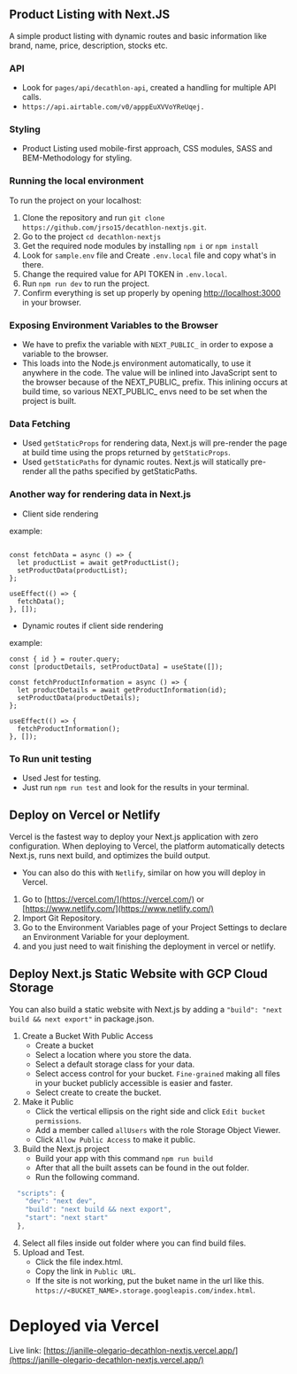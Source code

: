 ## Product Listing with Next.JS
A simple product listing with dynamic routes and basic information like brand, name, price, description, stocks etc.

### API
* Look for `pages/api/decathlon-api`, created a handling for multiple API calls.
* `https://api.airtable.com/v0/apppEuXVVoYReUqej.`


### Styling
* Product Listing used mobile-first approach, CSS modules, SASS and BEM-Methodology for styling.


### Running the local environment ###

To run the project on your localhost:
  1. Clone the repository and run `git clone https://github.com/jrso15/decathlon-nextjs.git`.
  2. Go to the project `cd decathlon-nextjs`
  3. Get the required node modules by installing `npm i` or `npm install`
  4. Look for `sample.env` file and Create `.env.local` file and copy what's in there.
  5. Change the required value for API TOKEN in `.env.local`.
  5. Run `npm run dev` to run the project.
  7. Confirm everything is set up properly by opening [http://localhost:3000](http://localhost:3000) in your browser.
  
  
### Exposing Environment Variables to the Browser
- We have to prefix the variable with `NEXT_PUBLIC_` in order to expose a variable to the browser.
- This loads into the Node.js environment automatically, to use it anywhere in the code. The value will be inlined into JavaScript sent to the browser because of the NEXT_PUBLIC_ prefix. This inlining occurs at build time, so various NEXT_PUBLIC_ envs need to be set when the project is built.


 ### Data Fetching ###
 * Used `getStaticProps` for rendering data, Next.js will pre-render the page at build time using the props returned by `getStaticProps`.
 * Used `getStaticPaths` for dynamic routes. Next.js will statically pre-render all the paths specified by getStaticPaths.

### Another way for rendering data in Next.js ###
 * Client side rendering

example:
```const [productData, setProductData] = useState([]);

const fetchData = async () => {
  let productList = await getProductList();
  setProductData(productList);
};

useEffect(() => {
  fetchData();
}, []); 
```



* Dynamic routes if client side rendering

example:
```const router = useRouter();
const { id } = router.query;
const [productDetails, setProductData] = useState([]);

const fetchProductInformation = async () => {
  let productDetails = await getProductInformation(id);
  setProductData(productDetails);
};

useEffect(() => {
  fetchProductInformation();
}, []);
```

### To Run unit testing ###
 * Used Jest for testing.
 * Just run `npm run test` and look for the results in your terminal.

## Deploy on Vercel or Netlify
Vercel is the fastest way to deploy your Next.js application with zero configuration.
When deploying to Vercel, the platform automatically detects Next.js, runs next build, and optimizes the build output.

* You can also do this with `Netlify`, similar on how you will deploy in Vercel.

1. Go to [https://vercel.com/](https://vercel.com/) or [https://www.netlify.com/](https://www.netlify.com/)
2. Import Git Repository.
3. Go to the Environment Variables page of your Project Settings to declare an Environment Variable for your deployment.
4. and you just need to wait finishing the deployment in vercel or netlify.



## Deploy Next.js Static Website with GCP Cloud Storage
You can also build a static website with Next.js by adding a `"build": "next build && next export"` in package.json.

1. Create a Bucket With Public Access
   * Create a bucket
   * Select a location where you store the data.
   * Select a default storage class for your data.
   * Select access control for your bucket. `Fine-grained` making all files in your bucket publicly accessible is easier and faster.
   * Select create to create the bucket.
2. Make it Public
   * Click the vertical ellipsis on the right side and click `Edit bucket permissions`.
   * Add a member called `allUsers` with the role Storage Object Viewer.
   * Click `Allow Public Access` to make it public.
3. Build the Next.js project
    * Build your app with this command `npm run build`
    * After that all the built assets can be found in the out folder.
    * Run the following command.
```javascript
  "scripts": {
    "dev": "next dev",
    "build": "next build && next export",
    "start": "next start"
  },
```
4. Select all files inside out folder where you can find build files.
5. Upload and Test.
   * Click the file index.html.
   * Copy the link in `Public URL`.
   * If the site is not working, put the buket name in the url like this. `https://<BUCKET_NAME>.storage.googleapis.com/index.html`.


# Deployed via Vercel
Live link: [https://janille-olegario-decathlon-nextjs.vercel.app/](https://janille-olegario-decathlon-nextjs.vercel.app/)

